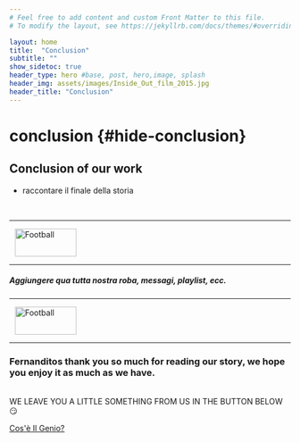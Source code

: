 ```yaml
---
# Feel free to add content and custom Front Matter to this file.
# To modify the layout, see https://jekyllrb.com/docs/themes/#overriding-theme-defaults

layout: home
title:  "Conclusion"
subtitle: ""
show_sidetoc: true
header_type: hero #base, post, hero,image, splash
header_img: assets/images/Inside_Out_film_2015.jpg
header_title: "Conclusion"
---
```

# conclusion {#hide-conclusion}

## Conclusion of our work
 - raccontare il finale della storia
<br>

<div class="d-flex align-items-center my-4">
  <hr class="flex-grow-1">
  <img src="{{ '/assets/images/separator.png' | relative_url }}" alt="Football" style="width: 110px; height: 50px; margin: 0 10px;">
  <hr class="flex-grow-1">
</div>


##### Aggiungere qua tutta nostra roba, messagi, playlist, ecc.

<div class="d-flex align-items-center my-4">
  <hr class="flex-grow-1">
  <img src="{{ '/assets/images/separator.png' | relative_url }}" alt="Football" style="width: 110px; height: 50px; margin: 0 10px;">
  <hr class="flex-grow-1">
</div>


### Fernanditos thank you so much for reading our story, we hope you enjoy it as much as we have.


<br> WE LEAVE YOU A LITTLE SOMETHING FROM US IN THE BUTTON BELOW 😏

<div class="container mt-3">
    <div class="row justify-content-center">
        <div class="col-auto">
            <a href="https://www.youtube.com/watch?v=Sp8wpps5F5E&t=0s" 
               class="btn btn-primary" 
               target="_blank" 
               rel="noopener noreferrer">
               Cos'è Il Genio?
            </a>
        </div>
    </div>
</div>